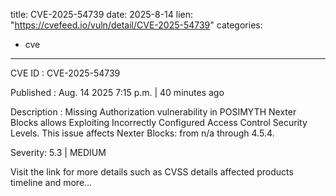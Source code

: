  
title: CVE-2025-54739
date: 2025-8-14
lien: "https://cvefeed.io/vuln/detail/CVE-2025-54739"
categories:
  - cve
---

CVE ID : CVE-2025-54739

Published :  Aug. 14
2025
7:15 p.m. | 40 minutes ago

Description : Missing Authorization vulnerability in POSIMYTH Nexter Blocks allows Exploiting Incorrectly Configured Access Control Security Levels. This issue affects Nexter Blocks: from n/a through 4.5.4.

Severity: 5.3 | MEDIUM

Visit the link for more details
such as CVSS details
affected products
timeline
and more...
